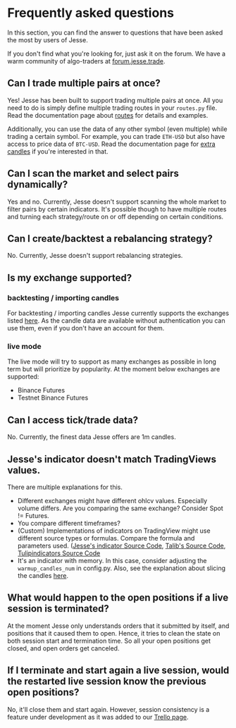 # Frequently asked questions 

In this section, you can find the answer to questions that have been asked the most by users of Jesse.

If you don't find what you're looking for, just ask it on the forum. We have a warm community of algo-traders at [forum.jesse.trade](https://forum.jesse.trade).

## Can I trade multiple pairs at once? 

Yes! Jesse has been built to support trading multiple pairs at once. All you need to do is simply define multiple trading routes in your `routes.py` file. Read the documentation page about [routes](/docs/routes.html#trading-multiple-routes) for details and examples.

Additionally, you can use the data of any other symbol (even multiple) while trading a certain symbol. For example, you can trade `ETH-USD` but also have access to price data of `BTC-USD`. Read the documentation page for [extra candles](/docs/routes.html#using-multiple-time-frames) if you're interested in that. 

## Can I scan the market and select pairs dynamically?

Yes and no. Currently, Jesse doesn't support scanning the whole market to filter pairs by certain indicators. It's possible though to have multiple routes and turning each strategy/route on or off depending on certain conditions. 

## Can I create/backtest a rebalancing strategy?

No. Currently, Jesse doesn't support rebalancing strategies.

## Is my exchange supported?

### backtesting / importing candles
For backtesting / importing candles Jesse currently supports the exchanges listed [here](https://docs.jesse.trade/docs/import-candles.html#supported-exchanges). As the candle data are available without authentication you can use them, even if you don't have an account for them. 

### live mode
The live mode will try to support as many exchanges as possible in long term but will prioritize by popularity. At the moment below exchanges are supported:

- Binance Futures
- Testnet Binance Futures

## Can I access tick/trade data?
No. Currently, the finest data Jesse offers are 1m candles. 

## Jesse's indicator doesn't match TradingViews values.
There are multiple explanations for this. 
- Different exchanges might have different ohlcv values. Especially volume differs. Are you comparing the same exchange? Consider Spot != Futures. 
- You compare different timeframes?
- (Custom) Implementations of indicators on TradingView might use different source types or formulas. Compare the formula and parameters used. ([Jesse's indicator Source Code](https://github.com/jesse-ai/jesse/tree/master/jesse/indicators), [Talib's Source Code](https://sourceforge.net/projects/ta-lib/), [Tulipindicators Source Code](https://github.com/TulipCharts/tulipindicators/tree/master/indicators) 
- It's an indicator with memory. In this case, consider adjusting the `warmup_candles_num` in config.py. Also, see the explanation about slicing the candles [here](https://docs.jesse.trade/docs/indicators/custom-indicators.html#slicing-the-candles).


## What would happen to the open positions if a live session is terminated?
At the moment Jesse only understands orders that it submitted by itself, and positions that it caused them to open. Hence, it tries to clean the state on both session start and termination time. So all your open positions get closed, and open orders get canceled. 

## If I terminate and start again a live session, would the restarted live session know the previous open positions?

No, it'll close them and start again. However, session consistency is a feature under development as it was added to our [Trello page](https://trello.com/b/F9Eb0wW5/live-trade-plugin). 